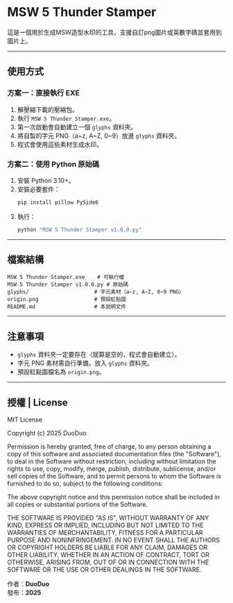 # MSW 5 Thunder Stamper

這是一個用於生成MSW造型水印的工具，支援自訂png圖片或英數字碼並套用到圖片上。

---

## 使用方式

### 方案一：直接執行 EXE
1. 解壓縮下載的壓縮包。
2. 執行 `MSW 5 Thunder Stamper.exe`。
3. 第一次啟動會自動建立一個 `glyphs` 資料夾。
4. 將自製的字元 PNG（a~z, A~Z, 0~9）放進 `glyphs` 資料夾。
5. 程式會使用這些素材生成水印。

### 方案二：使用 Python 原始碼
1. 安裝 Python 3.10+。
2. 安裝必要套件：
   ```bash
   pip install pillow PySide6
   ```
3. 執行：
   ```bash
   python "MSW 5 Thunder Stamper v1.0.0.py"
   ```

---

## 檔案結構
```
MSW 5 Thunder Stamper.exe    # 可執行檔
MSW 5 Thunder Stamper v1.0.0.py # 原始碼
glyphs/                     # 字元素材（a~z, A~Z, 0~9 PNG）
origin.png                  # 預設紅點圖
README.md                   # 本說明文件
```

---

## 注意事項
- `glyphs` 資料夾一定要存在（就算是空的，程式會自動建立）。
- 字元 PNG 素材需自行準備，放入 `glyphs` 資料夾。
- 預設紅點圖檔名為 `origin.png`。

---

## 授權 | License

MIT License

Copyright (c) 2025 DuoDuo

Permission is hereby granted, free of charge, to any person obtaining a copy
of this software and associated documentation files (the "Software"), to deal
in the Software without restriction, including without limitation the rights
to use, copy, modify, merge, publish, distribute, sublicense, and/or sell
copies of the Software, and to permit persons to whom the Software is
furnished to do so, subject to the following conditions:

The above copyright notice and this permission notice shall be included in all
copies or substantial portions of the Software.

THE SOFTWARE IS PROVIDED "AS IS", WITHOUT WARRANTY OF ANY KIND, EXPRESS OR
IMPLIED, INCLUDING BUT NOT LIMITED TO THE WARRANTIES OF MERCHANTABILITY,
FITNESS FOR A PARTICULAR PURPOSE AND NONINFRINGEMENT. IN NO EVENT SHALL THE
AUTHORS OR COPYRIGHT HOLDERS BE LIABLE FOR ANY CLAIM, DAMAGES OR OTHER
LIABILITY, WHETHER IN AN ACTION OF CONTRACT, TORT OR OTHERWISE, ARISING FROM,
OUT OF OR IN CONNECTION WITH THE SOFTWARE OR THE USE OR OTHER DEALINGS IN THE
SOFTWARE.

作者：**DuoDuo**  
發布：**2025**
